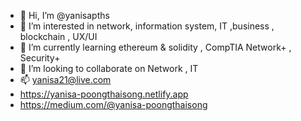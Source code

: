 - 👋 Hi, I’m @yanisapths
- 👀 I’m interested in network, information system, IT ,business , blockchain , UX/UI
- 🌱 I’m currently learning ethereum & solidity , CompTIA Network+ , Security+
- 💞️ I’m looking to collaborate on Network , IT 
- 📫 yanisa21@live.com
- https://yanisa-poongthaisong.netlify.app
- https://medium.com/@yanisa-poongthaisong

<!---

I’m a lifelong learner. I love learning and working with people and never stop trying. From recent projects during many courses in the university such as Software Engineering, Database system , Animation , OOP , and Web Programming, I worked with different group of people all along ,
though I'm aware about making mistakes, it is important to have courage to be a changer or admit what i don’t know, ask questions, foster the team to grow and finish the job together.
I’m a very team player type of person. Different perspective and opinions are excitments to me which help me adapt faster, understand better in the view that I may not experience like others.
I believe in myself to be able to learn and grow up as an original, and real one.

Feel free to check out my portfolio website: yanisa-poongthaisong.netlify.app
--->
